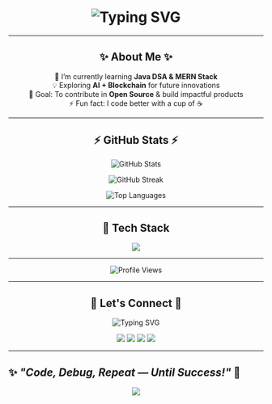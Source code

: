 <!-- Stylish Heading -->
<h1 align="center">
  <img src="https://readme-typing-svg.herokuapp.com?font=Fira+Code&size=28&pause=1000&color=36BCF7&width=500&lines=Hey%2C+I'm+Vivek+Yadav!;Java+%7C+DSA+Enthusiast;Full+Stack+Developer;Open+Source+Contributor;Always+Learning+New+Things" alt="Typing SVG" />
</h1>

---

<h2 align="center">✨ About Me ✨</h2>

<p align="center">
  🌱 I’m currently learning <b>Java DSA & MERN Stack</b> <br>
  💡 Exploring <b>AI + Blockchain</b> for future innovations <br>
  🎯 Goal: To contribute in <b>Open Source</b> & build impactful products <br>
  ⚡ Fun fact: I code better with a cup of ☕
</p>


---

<!-- GitHub Stats (Keep same, looks great) -->
<h2 align="center">⚡ GitHub Stats ⚡</h2>
<p align="center">
  <img src="https://github-readme-stats.vercel.app/api?username=vivekyadav247&show_icons=true&theme=radical" alt="GitHub Stats" />
</p>
<p align="center">
  <img src="https://github-readme-streak-stats.herokuapp.com/?user=vivekyadav247&theme=radical" alt="GitHub Streak" />
</p>
<p align="center">
  <img src="https://github-readme-stats.vercel.app/api/top-langs/?username=vivekyadav247&layout=compact&theme=radical" alt="Top Languages" />
</p>

---

<!-- Skills Section -->
<h2 align="center">🚀 Tech Stack</h2>
<p align="center">
  <img src="https://skillicons.dev/icons?i=java,spring,js,react,nodejs,express,mongodb,mysql,git,github,html,css,bootstrap,tailwind" />
</p>

---

<!-- Visitor Counter (Stylish one) -->
<p align="center"> 
  <img src="https://komarev.com/ghpvc/?username=vivekyadav247&label=Profile%20Views&color=ff69b4&style=for-the-badge" alt="Profile Views" /> 
</p>


---

<h2 align="center">🤝 Let's Connect 🤝</h2>

<p align="center">
  <img src="https://readme-typing-svg.herokuapp.com?font=Fira+Code&pause=1000&color=FF6347&center=true&vCenter=true&width=435&lines=Let's+Collaborate+and+Build+Something+Awesome!;Connect+with+me+on+👇" alt="Typing SVG" />
</p>

<p align="center">
  <a href="https://linkedin.com/in/vivek-yadav-coder"><img src="https://img.shields.io/badge/-LinkedIn-%230077B5?style=for-the-badge&logo=linkedin&logoColor=white"/></a>
  <a href="https://github.com/vivekyadav247"><img src="https://img.shields.io/badge/-GitHub-181717?style=for-the-badge&logo=github&logoColor=white"/></a>
  <a href="mailto:vivekyad240706@gmail.com"><img src="https://img.shields.io/badge/Gmail-D14836?style=for-the-badge&logo=gmail&logoColor=white"/></a>
  <a href="https://x.com/vivek_07x"><img src="https://img.shields.io/badge/-Twitter-1DA1F2?style=for-the-badge&logo=twitter&logoColor=white"/></a>
</p>

---

✨ *"Code, Debug, Repeat — Until Success!"* 🚀 
---

<!-- Wave Animation Footer -->
<p align="center">
  <img src="https://capsule-render.vercel.app/api?type=waving&color=gradient&height=120&section=footer"/>
</p>
